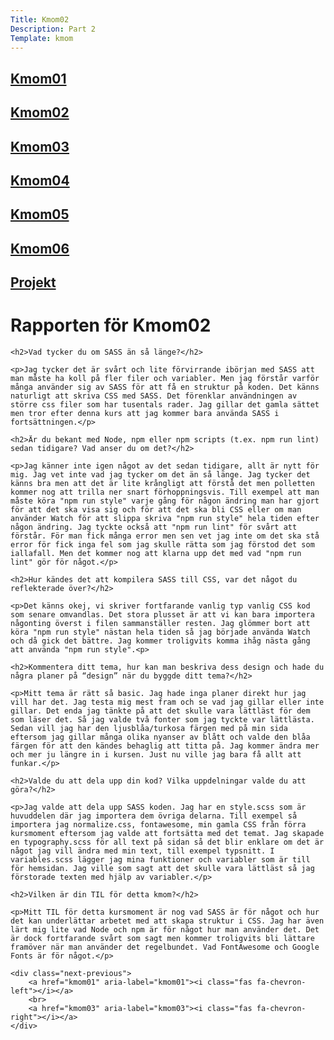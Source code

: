 ```yaml
---
Title: Kmom02
Description: Part 2
Template: kmom
---
```


<div class="sidebar">
    <h2><a href="kmom01">Kmom01</a></h2>
    <h2><a href="kmom02">Kmom02</a></h2>
    <h2><a href="kmom03">Kmom03</a></h2>
    <h2><a href="kmom04">Kmom04</a></h2>
    <h2><a href="kmom05">Kmom05</a></h2>
    <h2><a href="kmom06">Kmom06</a></h2>
    <h2><a href="kmom10">Projekt</a></h2>
</div>

<div class="report">
    <h1>Rapporten för Kmom02</h1>

    <h2>Vad tycker du om SASS än så länge?</h2>

    <p>Jag tycker det är svårt och lite förvirrande ibörjan med SASS att man måste ha koll på fler filer och variabler. Men jag förstår varför många använder sig av SASS för att få en struktur på koden. Det känns naturligt att skriva CSS med SASS. Det förenklar användningen av större css filer som har tusentals rader. Jag gillar det gamla sättet men tror efter denna kurs att jag kommer bara använda SASS i fortsättningen.</p>

    <h2>Är du bekant med Node, npm eller npm scripts (t.ex. npm run lint) sedan tidigare? Vad anser du om det?</h2>

    <p>Jag känner inte igen något av det sedan tidigare, allt är nytt för mig. Jag vet inte vad jag tycker om det än så länge. Jag tycker det känns bra men att det är lite krångligt att förstå det men polletten kommer nog att trilla ner snart förhoppningsvis. Till exempel att man måste köra "npm run style" varje gång för någon ändring man har gjort för att det ska visa sig och för att det ska bli CSS eller om man använder Watch för att slippa skriva "npm run style" hela tiden efter någon ändring. Jag tyckte också att "npm run lint" för svårt att förstår. För man fick många error men sen vet jag inte om det ska stå error för fick inga fel som jag skulle rätta som jag förstod det som iallafall. Men det kommer nog att klarna upp det med vad "npm run lint" gör för något.</p>

    <h2>Hur kändes det att kompilera SASS till CSS, var det något du reflekterade över?</h2>

    <p>Det känns okej, vi skriver fortfarande vanlig typ vanlig CSS kod som senare omvandlas. Det stora plusset är att vi kan bara importera någonting överst i filen sammanställer resten. Jag glömmer bort att köra "npm run style" nästan hela tiden så jag började använda Watch och då gick det bättre. Jag kommer troligvits komma ihåg nästa gång att använda "npm run style".<p>

    <h2>Kommentera ditt tema, hur kan man beskriva dess design och hade du några planer på “design” när du byggde ditt tema?</h2>

    <p>Mitt tema är rätt så basic. Jag hade inga planer direkt hur jag vill har det. Jag testa mig mest fram och se vad jag gillar eller inte gillar. Det enda jag tänkte på att det skulle vara lättläst för dem som läser det. Så jag valde två fonter som jag tyckte var lättlästa. Sedan vill jag har den ljusblåa/turkosa färgen med på min sida eftersom jag gillar många olika nyanser av blått och valde den blåa färgen för att den kändes behaglig att titta på. Jag kommer ändra mer och mer ju längre in i kursen. Just nu ville jag bara få allt att funkar.</p>

    <h2>Valde du att dela upp din kod? Vilka uppdelningar valde du att göra?</h2>

    <p>Jag valde att dela upp SASS koden. Jag har en style.scss som är huvuddelen där jag importera dem övriga delarna. Till exempel så importera jag normalize.css, fontawesome, min gamla CSS från förra kursmoment eftersom jag valde att fortsätta med det temat. Jag skapade en typography.scss för all text på sidan så det blir enklare om det är något jag vill ändra med min text, till exempel typsnitt. I variables.scss lägger jag mina funktioner och variabler som är till för hemsidan. Jag ville som sagt att det skulle vara lättläst så jag förstorade texten med hjälp av variabler.</p>

    <h2>Vilken är din TIL för detta kmom?</h2>

    <p>Mitt TIL för detta kursmoment är nog vad SASS är för något och hur det kan underlättar arbetet med att skapa struktur i CSS. Jag har även lärt mig lite vad Node och npm är för något hur man använder det. Det är dock fortfarande svårt som sagt men kommer troligvits bli lättare framöver när man använder det regelbundet. Vad FontAwesome och Google Fonts är för något.</p>

    <div class="next-previous">
        <a href="kmom01" aria-label="kmom01"><i class="fas fa-chevron-left"></i></a>
        <br>
        <a href="kmom03" aria-label="kmom03"><i class="fas fa-chevron-right"></i></a>
    </div>
</div>
